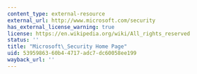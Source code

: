 ```yaml
---
content_type: external-resource
external_url: http://www.microsoft.com/security
has_external_license_warning: true
license: https://en.wikipedia.org/wiki/All_rights_reserved
status: ''
title: "Microsoft\_Security Home Page"
uid: 53959863-60b4-4717-adc7-dc60058ee199
wayback_url: ''
---
```

